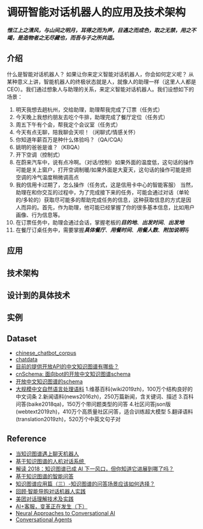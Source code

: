 # 调研智能对话机器人的应用及技术架构

***惟江上之清风，与山间之明月，耳得之而为声，目遇之而成色，取之无禁，用之不竭，是造物者之无尽藏也，而吾与子之所共适。***

## 介绍

什么是智能对话机器人？
如果让你来定义智能对话机器人，你会如何定义呢？
从某种意义上讲，智能机器人的终极状态就是人，就像人的助理一样（这里人人都是CEO）。我们通过想象人与助理的关系，来定义智能对话机器人。我们设想如下的场景：
1. 明天我想去趟杭州，交给助理，助理帮我完成了订票（任务式）
2. 今天晚上我想约朋友去吃个牛排，助理完成了餐厅定位（任务式）
3. 周五下午有个会，帮我定个会议室（任务式）
4. 今天有点无聊，陪我聊会天呗！（闲聊式/情感关怀）
5. 你知道年薪百万是种什么体验吗？（QA/CQA）
6. 姚明的爸爸是谁？（KBQA）
7. 开下空调（控制式）
8. 在蔚来汽车中，说有点冷啊。（对话/控制）如果外面的温度低，这句话的操作可能是关上窗户，打开空调制暖/如果外面是大夏天，这句话的操作可能是把空调的冷气温度稍微调高点
9. 我的信用卡过期了，怎么操作（任务式，这是信用卡中心的智能客服）
当然，助理在和你交互的过程中，为了完成接下来的任务，可能会通过对话（单轮的/多轮的）获取尽可能多的帮助完成任务的信息，这种获取信息的方式是因人而异的。首先，作为助理，他可能已经掌握了你的很多基本信息，比如用户画像、行为信息等。
1. 在订票任务中，助理会通过会话，掌握老板的***目的地***、***出发时间***、***出发地***
2. 在餐厅订桌任务中，需要掌握***具体餐厅***、***用餐时间***、***用餐人数***、***附加说明***等

## 应用

## 技术架构

## 设计到的具体技术

## 实例

## Dataset
* [chinese_chatbot_corpus](https://github.com/codemayq/chinese_chatbot_corpus)
* [chatdata](https://github.com/namedada/chatdata/blob/master/README.md)
* [目前的提供开放API的中文知识图谱有哪些？](https://www.zhihu.com/question/30479287)
* [cnSchema: 面向bot的开放中文知识图谱schema](https://github.com/cnschema/cnschema/wiki/cnSchema:-%E9%9D%A2%E5%90%91bot%E7%9A%84%E5%BC%80%E6%94%BE%E4%B8%AD%E6%96%87%E7%9F%A5%E8%AF%86%E5%9B%BE%E8%B0%B1schema)
* [开放中文知识图谱的schema](https://github.com/cnschema/cnschema)
* [大规模中文自然语言处理语料](https://github.com/brightmart/nlp_chinese_corpus)
	1.维基百科(wiki2019zh)，100万个结构良好的中文词条
	2.新闻语料(news2016zh)，250万篇新闻，含关键词、描述
	3.百科问答(baike2018qa)，150万个带问题类型的问答
	4.社区问答json版(webtext2019zh)，410万个高质量社区问答，适合训练超大模型
	5.翻译语料(translation2019zh)，520万个中英文句子对

## Reference
* [当知识图谱遇上聊天机器人](https://www.jiqizhixin.com/articles/2017-08-29)
* [基于知识图谱的人机对话系统 ](https://zhuanlan.zhihu.com/p/47494314)
* [解读 2018：知识图谱已成 AI 下一风口，但你知道它进展到哪了吗？](https://www.infoq.cn/article/YlIWfV-kwhM4fRbfeDTk)
* [基于知识图谱的智能问答](https://zhuanlan.zhihu.com/p/41827326)
* [知识图谱应用篇（三）-知识图谱的问答场景应该如何选择？](https://www.jianshu.com/p/2e73f56babca)
* [回顾·智能导购对话机器人实践](https://juejin.im/post/5b827158e51d4538af60f2bf)
* [美团对话理解技术及实践](https://mp.weixin.qq.com/s?__biz=MzU0NjkxMDMyNQ==&mid=2247484987&idx=1&sn=d154504e6e0c00faaebe86216*6b3b0d1&chksm=fb573f21cc20b637ff47137660b701f9e78f7c6692aa38ba0213657ad4c56e47e8b01b13ecac&mpshare=1&scene=1&srcid=0608P*TKipWOJ0DPvCHtJC1uK&pass_ticket=kp0Z6Afff%2Ft4e0xNssaI7d8DWUd7zty%2BbNe8cUaf8h7XGwnOUu9mtUP3tYzvEhwy#rd)
* [AI+客服，变革正在发生（下）](https://zhuanlan.zhihu.com/p/25227584)
* [Neural Approaches to Conversational AI](https://www.microsoft.com/en-us/research/uploads/prod/2018/07/neural-approaches-to-conversational-AI.pdf)
* [Conversational Agents](https://web.stanford.edu/class/cs124/lec/chatbot.pdf)

